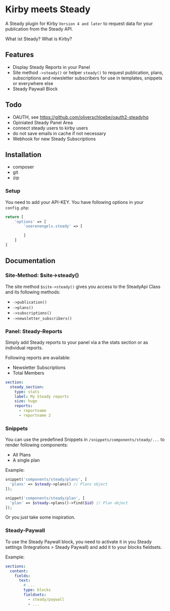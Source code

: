 # Kirby meets Steady

A Steady plugin for Kirby `Version 4 and later` to request data for your publication from the Steady API.

What ist Steady?
What is Kirby?

## Features

- Display Steady Reports in your Panel
- Site method `->steady()` or helper `steady()` to request publication, plans, subscriptions and newsletter subscribers for use in templates, snippets or everywhere else
- Steady Paywall Block

## Todo

- OAUTH, see <https://github.com/oliverschloebe/oauth2-steadyhq>
- Opiniated Steady Panel Area
- connect steady users to kirby users
- do not save emails in cache if not necessary
- Webhook for new Steady Subscriptions

## Installation

- composer
- git
- zip

### Setup

You need to add your API-KEY.
You have following options in your `config.php`:

```php
return [
	'options' => [
		'soerenengels.steady' => [

		]
	]
]
```

## Documentation

### Site-Method: $site->steady()

The site method `$site->steady()` gives you access to the SteadyApi Class and its following methods:

- `->publication()`
- `->plans()`
- `->subscriptions()`
- `->newsletter_subscribers()`

### Panel: Steady-Reports

Simply add Steady reports to your panel via a the stats section or as individual reports.

Following reports are available:

- Newsletter Subscriptions
- Total Members

```yml
section:
  steady_section:
    type: stats
    label: My Steady reports
    size: huge
    reports:
      - reportname
      - reportname 2

```

### Snippets

You can use the predefined Snippets in `/snippets/components/steady/...` to render following components:

- All Plans
- A single plan

Example:

```php
snippet('components/steady/plans', [
  'plans' => $steady->plans() // Plans object
]);
```

```php
snippet('components/steady/plan', [
  'plan' => $steady->plans()->find($id) // Plan object
]);
```

Or you just take some inspiration.

### Steady-Paywall

To use the Steady Paywall block, you need to activate it in you Steady settings (Integrations > Steady Paywall) and add it to your blocks fieldsets.

Example:

```yml
sections:
  content:
    fields:
      text:
        # ...
        type: blocks
        fieldsets:
          - steady/paywall
          - ...
```
